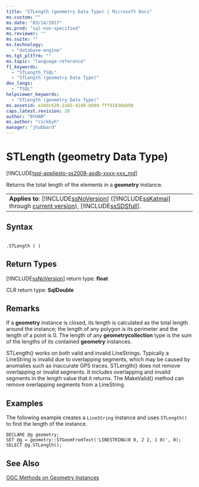 ```yaml
---
title: "STLength (geometry Data Type) | Microsoft Docs"
ms.custom: ""
ms.date: "03/14/2017"
ms.prod: "sql-non-specified"
ms.reviewer: ""
ms.suite: ""
ms.technology: 
  - "database-engine"
ms.tgt_pltfrm: ""
ms.topic: "language-reference"
f1_keywords: 
  - "STLength_TSQL"
  - "STLength (geometry Data Type)"
dev_langs: 
  - "TSQL"
helpviewer_keywords: 
  - "STLength (geometry Data Type)"
ms.assetid: e34dc620-2a65-4248-b099-fff91830ab98
caps.latest.revision: 20
author: "BYHAM"
ms.author: "rickbyh"
manager: "jhubbard"
---
```

# STLength (geometry Data Type)
[!INCLUDE[tsql-appliesto-ss2008-asdb-xxxx-xxx_md](../../includes/tsql-appliesto-ss2008-asdb-xxxx-xxx-md.md)]

  Returns the total length of the elements in a **geometry** instance.  
  
||  
|-|  
|**Applies to**: [!INCLUDE[ssNoVersion](../../includes/ssnoversion-md.md)] ([!INCLUDE[ssKatmai](../../includes/sskatmai-md.md)] through [current version](http://go.microsoft.com/fwlink/p/?LinkId=299658)), [!INCLUDE[ssSDSfull](../../includes/sssdsfull-md.md)].|  
  
## Syntax  
  
```  
  
.STLength ( )  
```  
  
## Return Types  
 [!INCLUDE[ssNoVersion](../../includes/ssnoversion-md.md)] return type: **float**  
  
 CLR return type: **SqlDouble**  
  
## Remarks  
 If a **geometry** instance is closed, its length is calculated as the total length around the instance; the length of any polygon is its perimeter and the length of a point is 0. The length of any **geometrycollection** type is the sum of the lengths of its contained **geometry** instances.  
  
 STLength() works on both valid and invalid LineStrings. Typically a LineString is invalid due to overlapping segments, which may be caused by anomalies such as inaccurate GPS traces. STLength() does not remove overlapping or invalid segments. It includes overlapping and invalid segments in the length value that it returns. The MakeValid() method can remove overlapping segments from a LineString.  
  
## Examples  
 The following example creates a `LineString` instance and uses `STLength()` to find the length of the instance.  
  
```  
DECLARE @g geometry;  
SET @g = geometry::STGeomFromText('LINESTRING(0 0, 2 2, 1 0)', 0);  
SELECT @g.STLength();  
```  
  
## See Also  
 [OGC Methods on Geometry Instances](../../t-sql/spatial-geometry/ogc-methods-on-geometry-instances.md)  
  
  